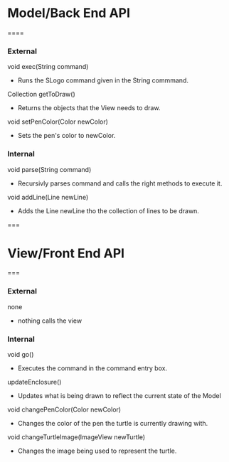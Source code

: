 # Model/Back End API
====

### External

void exec(String command)
* Runs the SLogo command given in the String commmand.

Collection<Drawable>  getToDraw()
* Returns the objects that the View needs to draw.

void setPenColor(Color newColor)
* Sets the pen's color to newColor.

### Internal

void parse(String command)
* Recursivly parses command and calls the right methods to execute it.

void addLine(Line newLine)
* Adds the Line newLine tho the collection of lines to be drawn.

===

# View/Front End API

===

### External

none
* nothing calls the view

### Internal

void go()
* Executes the command in the command entry box.

updateEnclosure()
* Updates what is being drawn to reflect the current state of the Model

void changePenColor(Color newColor)
* Changes the color of the pen the turtle is currently drawing with.

void changeTurtleImage(ImageView newTurtle)
* Changes the image being used to represent the turtle.